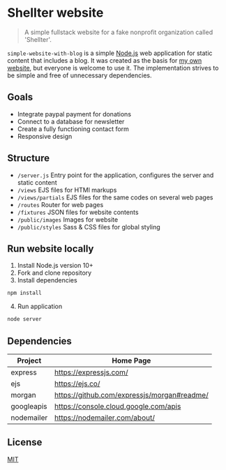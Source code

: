 # Shellter website

> A simple fullstack website for a fake nonprofit organization called 'Shellter'.

`simple-website-with-blog` is a simple [Node.js](https://nodejs.org/) web application for static content that includes a blog.
It was created as the basis for [my own website](https://dlaa.me/), but everyone is welcome to use it.
The implementation strives to be simple and free of unnecessary dependencies.

## Goals

- Integrate paypal payment for donations
- Connect to a database for newsletter
- Create a fully functioning contact form
- Responsive design

## Structure

- `/server.js` Entry point for the application, configures the server and static content
- `/views` EJS files for HTMl markups
- `/views/partials` EJS files for the same codes on several web pages
- `/routes` Router for web pages
- `/fixtures` JSON files for website contents
- `/public/images` Images for website
- `/public/styles` Sass & CSS files for global styling

## Run website locally

1. Install Node.js version 10+
2. Fork and clone repository
3. Install dependencies
``` bash
npm install
```
4. Run application
``` bash
node server
```

## Dependencies

| Project      | Home Page                                     |
|--------------|-----------------------------------------------|
| express      | <https://expressjs.com/>                      |
| ejs          | <https://ejs.co/>                             |
| morgan       | <https://github.com/expressjs/morgan#readme/> |
| googleapis   | <https://console.cloud.google.com/apis>       |
| nodemailer   | <https://nodemailer.com/about/>               |


## License

[MIT](LICENSE)
